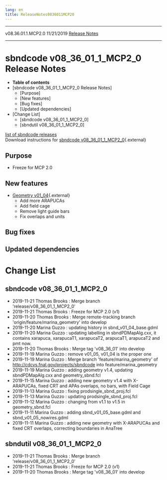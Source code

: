 ```yaml
---
lang: en
title: ReleaseNotes0836011MCP20
---
```


  -------------------- ------------ -- -- ------------------------------------------------------------
  v08.36.01.1.MCP2.0   11/21/2019         [Release Notes](ReleaseNotes0836011MCP20.html)
  -------------------- ------------ -- -- ------------------------------------------------------------



sbndcode v08\_36\_01\_1\_MCP2\_0 Release Notes
===========================================================================================================

-   **Table of contents**
-   [sbndcode v08\_36\_01\_1\_MCP2\_0 Release
    Notes]
    -   [Purpose]
    -   [New features]
    -   [Bug fixes]
    -   [Updated dependencies]
-   [Change List]
    -   [sbndcode v08\_36\_01\_1\_MCP2\_0]
    -   [sbndutil v08\_36\_01\_1\_MCP2\_0]

[list of sbndcode
releases](List_of_SBND_code_releases.html)\
Download instructions for [sbndcode
v08\_36\_01\_1\_MCP2\_0](http://scisoft.fnal.gov/scisoft/bundles/sbnd/v08_36_01_1_MCP2_0/sbndcode-v08_36_01_1_MCP2_0.html){.external}



Purpose
----------------------------------

-   Freeze for MCP 2.0



New features
--------------------------------------------

-   [Geometry
    v01\_04](https://sbn-docdb.fnal.gov/cgi-bin/private/RetrieveFile?docid=15540&filename=2019_11_20_PATMeeting_Geometry_v01_04.pdf){.external}
    -   Add more ARAPUCAs
    -   Add field cage
    -   Remove light guide bars
    -   Fix overlaps and units



Bug fixes
--------------------------------------



Updated dependencies
------------------------------------------------------------



Change List
==========================================



sbndcode v08\_36\_01\_1\_MCP2\_0
-------------------------------------------------------------------------------

-   2019-11-21 Thomas Brooks : Merge branch
    \'release/v08\_36\_01\_1\_MCP2\_0\'
-   2019-11-21 Thomas Brooks : Freeze for MCP 2.0 (v1)
-   2019-11-20 Thomas Brooks : Merge remote-tracking branch
    \'origin/feature/marina\_geometry\' into develop
-   2019-11-20 Marina Guzzo : updating history in
    sbnd\_v01\_04\_base.gdml
-   2019-11-20 Marina Guzzo : updating labelling in sbndPDMapAlg.cxx, it
    contains xarapuca, xarapucaT1, xarapucaT2, arapucaT1, arapucaT2 and
    pmt now.
-   2019-11-20 Thomas Brooks : Merge tag \'v08\_36\_01\' into develop
-   2019-11-19 Marina Guzzo : remove v01\_05, v01\_04 is the proper one
-   2019-11-19 Marina Guzzo : Merge branch \'feature/marina\_geometry\'
    of <http://cdcvs.fnal.gov/projects/sbndcode> into
    feature/marina\_geometry
-   2019-11-19 Marina Guzzo : adding geometry v1.4, updating
    sbndPDMapAlg.cxx and geometry\_sbnd.fcl
-   2019-11-15 Marina Guzzo : adding new geometry v1.4 with X-ARAPUCAs,
    fixed CRT and APAs overlaps, no bars, with Field Cage
-   2019-11-13 Marina Guzzo : fixing prodsingle\_sbnd\_proj.fcl
-   2019-11-13 Marina Guzzo : updating prodsingle\_sbnd\_proj.fcl
-   2019-11-12 Marina Guzzo : changing from v1.1 to v1.5 in
    geometry\_sbnd.fcl
-   2019-11-11 Marina Guzzo : adding sbnd\_v01\_05\_base.gdml and
    sbnd\_v01\_05\_nowires.gdml
-   2019-11-11 Marina Guzzo : adding new geometry with X-ARAPUCAs and
    fixed CRT overlaps, correcting boundaries in AnaTree



sbndutil v08\_36\_01\_1\_MCP2\_0
-------------------------------------------------------------------------------

-   2019-11-21 Thomas Brooks : Merge branch
    \'release/v08\_36\_01\_1\_MCP2\_0\'
-   2019-11-21 Thomas Brooks : Freeze for MCP 2.0 (v1)
-   2019-11-20 Thomas Brooks : Merge tag \'v08\_36\_01\' into develop

